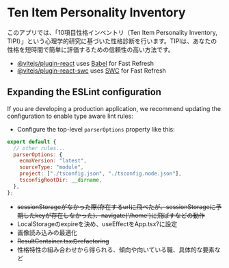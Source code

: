 # Ten Item Personality Inventory

このアプリでは、「10項目性格インベントリ（Ten Item Personality Inventory, TIPI）」という心理学的研究に基づいた性格診断を行います。TIPIは、あなたの性格を短時間で簡単に評価するための信頼性の高い方法です。

- [@vitejs/plugin-react](https://github.com/vitejs/vite-plugin-react/blob/main/packages/plugin-react/README.md) uses [Babel](https://babeljs.io/) for Fast Refresh
- [@vitejs/plugin-react-swc](https://github.com/vitejs/vite-plugin-react-swc) uses [SWC](https://swc.rs/) for Fast Refresh

## Expanding the ESLint configuration

If you are developing a production application, we recommend updating the configuration to enable type aware lint rules:

- Configure the top-level `parserOptions` property like this:

```js
export default {
  // other rules...
  parserOptions: {
    ecmaVersion: "latest",
    sourceType: "module",
    project: ["./tsconfig.json", "./tsconfig.node.json"],
    tsconfigRootDir: __dirname,
  },
};
```

- ~~sessionStorageがなかった際(存在するurlに飛べたが、sessionStorageに予期したkeyが存在しなかった)、navigate('/home')に飛ばすなどの動作~~
- LocalStorageのexpireを決め、useEffectをApp.tsx?に設定
- 画像読み込みの最適化
- ~~ResultContainer.tsxのrefactoring~~
- 性格特性の組み合わせから得られる、傾向や向いている職、具体的な要素など
